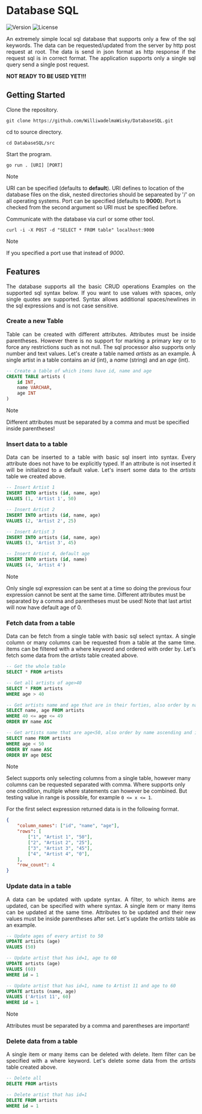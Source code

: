 # Database SQL
![Version](https://img.shields.io/badge/go-1.21+-blue.svg?style=flat)
![License](https://img.shields.io/badge/license-MIT-green.svg?style=flat)

<p align="justify">
    An extremely simple local sql database that supports only a few of the sql keywords. The data can be requested/updated from the server by http post request at root. The data is send in json format as http response if the request sql is in correct format. The application supports only a single sql query send a single post request.
</p>

**NOT READY TO BE USED YET!!!**

## Getting Started
Clone the repository.

```
git clone https://github.com/WilliwadelmaWisky/DatabaseSQL.git
```

cd to source directory.

```
cd DatabaseSQL/src
```

Start the program. 

```
go run . [URI] [PORT]
```

> [!NOTE]
> URI can be specified (defaults to **default**). URI defines to location of the database files on the disk, nested directories should be separeated by '/' on all operating systems.
> Port can be specified (defaults to **9000**). Port is checked from the second argument so URI must be specified before.

Communicate with the database via curl or some other tool.

```
curl -i -X POST -d "SELECT * FROM table" localhost:9000
```

> [!NOTE]
> If you specified a port use that instead of *9000*.

## Features
<p align="justify">
    The database supports all the basic CRUD operations Examples on the supported sql syntax below. If you want to use values with spaces, only single quotes are supported. Syntax allows additional spaces/newlines in the sql expressions and is not case sensitive.
</p>

### Create a new Table

<p align="justify">
    Table can be created with different attributes. Attributes must be inside parentheses. However there is no support for marking a primary key or to force any restrictions such as not null. The sql processor also supports only number and text values. Let's create a table named <i>artists</i> as an example. A single artist in a table contains an <i>id</i> (int), a <i>name</i> (string) and an <i>age</i> (int).
</p>

```sql
-- Create a table of which items have id, name and age
CREATE TABLE artists (
    id INT,
    name VARCHAR,
    age INT
)
```

> [!NOTE]
> Different attributes must be separated by a comma and must be specified inside parentheses!

### Insert data to a table

<p align="justify">
    Data can be inserted to a table with basic sql insert into syntax. Every attribute does not have to be explicitly typed. If an attribute is not inserted it will be initialized to a default value. Let's insert some data to the <i>artists</i> table we created above.
</p>

```sql
-- Insert Artist 1
INSERT INTO artists (id, name, age) 
VALUES (1, 'Artist 1', 50)

-- Insert Artist 2
INSERT INTO artists (id, name, age) 
VALUES (2, 'Artist 2', 25)

-- Insert Artist 3
INSERT INTO artists (id, name, age) 
VALUES (3, 'Artist 3', 45)

-- Insert Artist 4, default age
INSERT INTO artists (id, name) 
VALUES (4, 'Artist 4')
```

> [!NOTE]
> Only single sql expression can be sent at a time so doing the previous four expression cannot be sent at the same time. Different attributes must be separated by a comma and parentheses must be used! Note that last artist will now have default age of 0.

### Fetch data from a table

<p align="justify">
    Data can be fetch from a single table with basic sql select syntax. A single column or many columns can be requested from a table at the same time. items can be filtered with a where keyword and ordered with order by. Let's fetch some data from the <i>artists</i> table created above.
</p>

```sql
-- Get the whole table
SELECT * FROM artists

-- Get all artists of age>40
SELECT * FROM artists
WHERE age > 40

-- Get artists name and age that are in their forties, also order by name ascending
SELECT name, age FROM artists
WHERE 40 <= age <= 49
ORDER BY name ASC

-- Get artists name that are age<50, also order by name ascending and if same name then order by age descending
SELECT name FROM artists
WHERE age < 50
ORDER BY name ASC
ORDER BY age DESC
```

> [!NOTE]
> Select supports only selecting columns from a single table, however many columns can be requested separated with comma. Where supports only one condition, multiple where statements can however be combined. But testing value in range is possible, for example `0 <= x <= 1`. 

For the first select expression returned data is in the following format.

```json
{
    "column_names": ["id", "name", "age"],
    "rows": [
        ["1", "Artist 1", "50"],
        ["2", "Artist 2", "25"],
        ["3", "Artist 3", "45"],
        ["4", "Artist 4", "0"],
    ],
    "row_count": 4
}
```

### Update data in a table

<p align="justify">
    A data can be updated with update syntax. A filter, to which items are updated, can be specified with where syntax. A single item or many items can be updated at the same time. Attributes to be updated and their new values must be inside parentheses after set. Let's update the <i>artists</i> table as an example.
</p>

```sql
-- Update ages of every artist to 50
UPDATE artists (age)
VALUES (50)

-- Update artist that has id=1, age to 60
UPDATE artists (age)
VALUES (60)
WHERE id = 1

-- Update artist that has id=1, name to Artist 11 and age to 60
UPDATE artists (name, age)
VALUES ('Artist 11', 60)
WHERE id = 1
```

> [!NOTE]
> Attributes must be separated by a comma and parentheses are important!

### Delete data from a table

<p align="justify">
    A single item or many items can be deleted with delete. Item filter can be specified with a where keyword. Let's delete some data from the <i>artists</i> table created above.
</p>

```sql
-- Delete all
DELETE FROM artists

-- Delete artist that has id=1
DELETE FROM artists
WHERE id = 1
```
